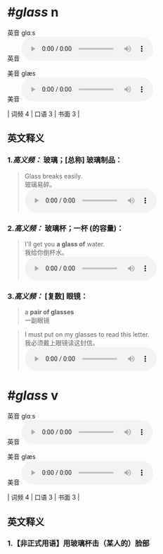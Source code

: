# ***\#glass*** n
英音 ɡlɑːs  
英音
<audio src="./media/glass-B.aac" controls="controls"></audio>

美音 ɡlæs  
美音
<audio src="./media/glass.aac" controls="controls"></audio>



| 词频 4 | 口语 3 | 书面 3 |  

英文释义
---
### 1.*高义频：* **玻璃；[总称] 玻璃制品：**  

 > Glass breaks easily.  
 > 玻璃易碎。    
<audio src="./media/glass-1.aac" controls="controls"></audio>

### 2.*高义频：* **玻璃杯；一杯 (的容量)：**  

 > I'll get you **a glass of** water.  
 > 我给你倒杯水。    
<audio src="./media/glass-2.aac" controls="controls"></audio>

### 3.*高义频：* **[复数] 眼镜：**  

 > a **pair of glasses**  
 > 一副眼镜    

 > I must put on my glasses to read this letter.  
 > 我必须戴上眼镜读这封信。    
<audio src="./media/glass-3.aac" controls="controls"></audio>


# ***\#glass*** v
英音 ɡlɑːs  
英音
<audio src="./media/glass-B.aac" controls="controls"></audio>

美音 ɡlæs  
美音
<audio src="./media/glass.aac" controls="controls"></audio>



| 词频 4 | 口语 3 | 书面 3 |  

英文释义
---
### 1.**【非正式用语】用玻璃杯击（某人的）脸部**  


